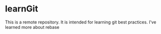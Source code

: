 # learnGit
This is a remote repository. It is intended for learning git best practices.
I've learned more about rebase
